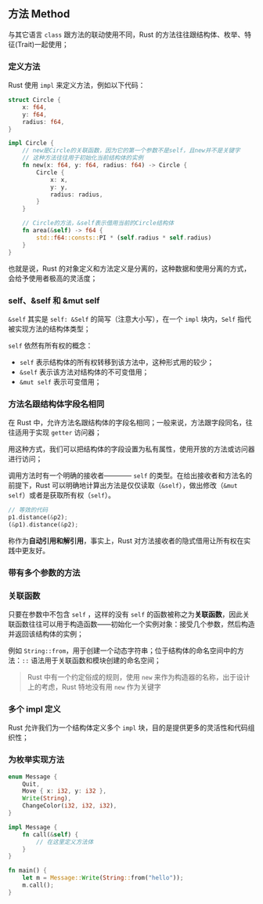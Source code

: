 ## 方法 Method

与其它语言 `class` 跟方法的联动使用不同，Rust 的方法往往跟结构体、枚举、特征(Trait)一起使用；

### 定义方法

Rust 使用 `impl` 来定义方法，例如以下代码：

```rust
struct Circle {
    x: f64,
    y: f64,
    radius: f64,
}

impl Circle {
    // new是Circle的关联函数，因为它的第一个参数不是self，且new并不是关键字
    // 这种方法往往用于初始化当前结构体的实例
    fn new(x: f64, y: f64, radius: f64) -> Circle {
        Circle {
            x: x,
            y: y,
            radius: radius,
        }
    }

    // Circle的方法，&self表示借用当前的Circle结构体
    fn area(&self) -> f64 {
        std::f64::consts::PI * (self.radius * self.radius)
    }
}
```

也就是说，Rust 的对象定义和方法定义是分离的，这种数据和使用分离的方式，会给予使用者极高的灵活度；

### self、&self 和 &mut self

`&self` 其实是 `self: &Self` 的简写（注意大小写），在一个 `impl` 块内，`Self` 指代被实现方法的结构体类型；

`self` 依然有所有权的概念：

- `self` 表示结构体的所有权转移到该方法中，这种形式用的较少；
- `&self` 表示该方法对结构体的不可变借用；
- `&mut self` 表示可变借用；

### 方法名跟结构体字段名相同

在 Rust 中，允许方法名跟结构体的字段名相同；一般来说，方法跟字段同名，往往适用于实现 `getter` 访问器；

用这种方式，我们可以把结构体的字段设置为私有属性，使用开放的方法或访问器进行访问；

调用方法时有一个明确的接收者———— `self` 的类型。在给出接收者和方法名的前提下，Rust 可以明确地计算出方法是仅仅读取（`&self`），做出修改（`&mut self`）或者是获取所有权（`self`）。

```rust
// 等效的代码
p1.distance(&p2);
(&p1).distance(&p2);
```

称作为**自动引用和解引用**，事实上，Rust 对方法接收者的隐式借用让所有权在实践中更友好。

### 带有多个参数的方法

### 关联函数

只要在参数中不包含 `self` ，这样的没有 `self` 的函数被称之为**关联函数**，因此关联函数往往可以用于构造函数——初始化一个实例对象：接受几个参数，然后构造并返回该结构体的实例；

例如 `String::from`，用于创建一个动态字符串；位于结构体的命名空间中的方法：`::` 语法用于关联函数和模块创建的命名空间；

> Rust 中有一个约定俗成的规则，使用 `new` 来作为构造器的名称，出于设计上的考虑，Rust 特地没有用 `new` 作为关键字

### 多个 impl 定义

Rust 允许我们为一个结构体定义多个 `impl` 块，目的是提供更多的灵活性和代码组织性；

### 为枚举实现方法

```rust
enum Message {
    Quit,
    Move { x: i32, y: i32 },
    Write(String),
    ChangeColor(i32, i32, i32),
}

impl Message {
    fn call(&self) {
        // 在这里定义方法体
    }
}

fn main() {
    let m = Message::Write(String::from("hello"));
    m.call();
}
```

